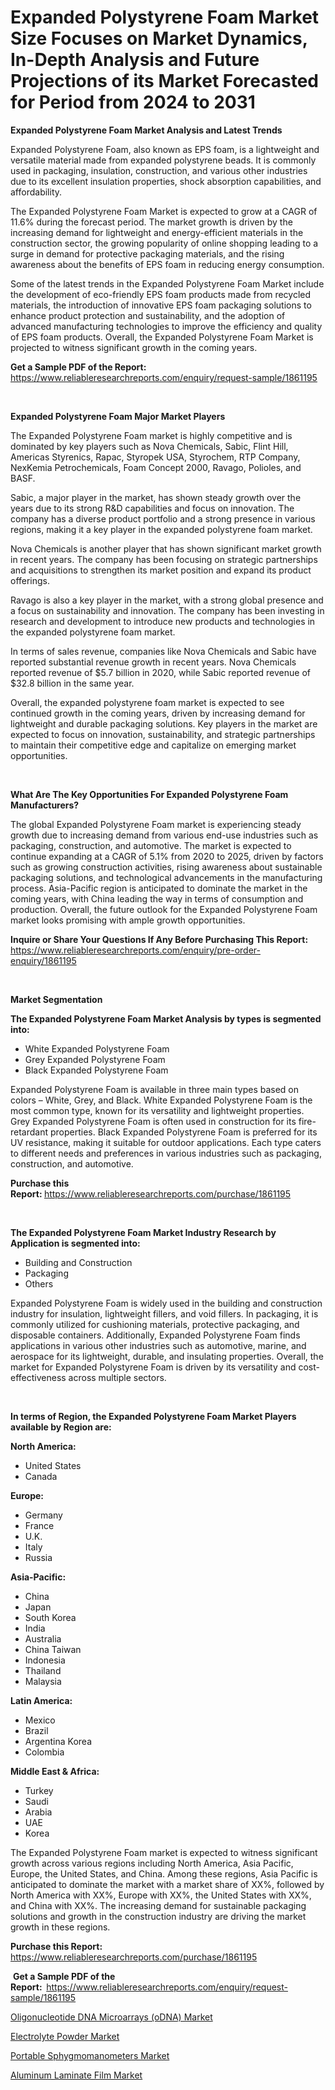 <p><h1>Expanded Polystyrene Foam Market Size Focuses on Market Dynamics, In-Depth Analysis and Future Projections of its Market Forecasted for Period from 2024 to 2031</h1></p><p><strong>Expanded Polystyrene Foam Market Analysis and Latest Trends</strong></p>
<p><p>Expanded Polystyrene Foam, also known as EPS foam, is a lightweight and versatile material made from expanded polystyrene beads. It is commonly used in packaging, insulation, construction, and various other industries due to its excellent insulation properties, shock absorption capabilities, and affordability.</p><p>The Expanded Polystyrene Foam Market is expected to grow at a CAGR of 11.6% during the forecast period. The market growth is driven by the increasing demand for lightweight and energy-efficient materials in the construction sector, the growing popularity of online shopping leading to a surge in demand for protective packaging materials, and the rising awareness about the benefits of EPS foam in reducing energy consumption.</p><p>Some of the latest trends in the Expanded Polystyrene Foam Market include the development of eco-friendly EPS foam products made from recycled materials, the introduction of innovative EPS foam packaging solutions to enhance product protection and sustainability, and the adoption of advanced manufacturing technologies to improve the efficiency and quality of EPS foam products. Overall, the Expanded Polystyrene Foam Market is projected to witness significant growth in the coming years.</p></p>
<p><strong>Get a Sample PDF of the Report:&nbsp;</strong> <a href="https://www.reliableresearchreports.com/enquiry/request-sample/1861195">https://www.reliableresearchreports.com/enquiry/request-sample/1861195</a></p>
<p>&nbsp;</p>
<p><strong>Expanded Polystyrene Foam Major Market Players</strong></p>
<p><p>The Expanded Polystyrene Foam market is highly competitive and is dominated by key players such as Nova Chemicals, Sabic, Flint Hill, Americas Styrenics, Rapac, Styropek USA, Styrochem, RTP Company, NexKemia Petrochemicals, Foam Concept 2000, Ravago, Polioles, and BASF.</p><p>Sabic, a major player in the market, has shown steady growth over the years due to its strong R&D capabilities and focus on innovation. The company has a diverse product portfolio and a strong presence in various regions, making it a key player in the expanded polystyrene foam market.</p><p>Nova Chemicals is another player that has shown significant market growth in recent years. The company has been focusing on strategic partnerships and acquisitions to strengthen its market position and expand its product offerings.</p><p>Ravago is also a key player in the market, with a strong global presence and a focus on sustainability and innovation. The company has been investing in research and development to introduce new products and technologies in the expanded polystyrene foam market.</p><p>In terms of sales revenue, companies like Nova Chemicals and Sabic have reported substantial revenue growth in recent years. Nova Chemicals reported revenue of $5.7 billion in 2020, while Sabic reported revenue of $32.8 billion in the same year.</p><p>Overall, the expanded polystyrene foam market is expected to see continued growth in the coming years, driven by increasing demand for lightweight and durable packaging solutions. Key players in the market are expected to focus on innovation, sustainability, and strategic partnerships to maintain their competitive edge and capitalize on emerging market opportunities.</p></p>
<p>&nbsp;</p>
<p><strong>What Are The Key Opportunities For Expanded Polystyrene Foam Manufacturers?</strong></p>
<p><p>The global Expanded Polystyrene Foam market is experiencing steady growth due to increasing demand from various end-use industries such as packaging, construction, and automotive. The market is expected to continue expanding at a CAGR of 5.1% from 2020 to 2025, driven by factors such as growing construction activities, rising awareness about sustainable packaging solutions, and technological advancements in the manufacturing process. Asia-Pacific region is anticipated to dominate the market in the coming years, with China leading the way in terms of consumption and production. Overall, the future outlook for the Expanded Polystyrene Foam market looks promising with ample growth opportunities.</p></p>
<p><strong>Inquire or Share Your Questions If Any Before Purchasing This Report:</strong> <a href="https://www.reliableresearchreports.com/enquiry/pre-order-enquiry/1861195">https://www.reliableresearchreports.com/enquiry/pre-order-enquiry/1861195</a></p>
<p>&nbsp;</p>
<p><strong>Market Segmentation</strong></p>
<p><strong>The Expanded Polystyrene Foam Market Analysis by types is segmented into:</strong></p>
<p><ul><li>White Expanded Polystyrene Foam</li><li>Grey Expanded Polystyrene Foam</li><li>Black Expanded Polystyrene Foam</li></ul></p>
<p><p>Expanded Polystyrene Foam is available in three main types based on colors – White, Grey, and Black. White Expanded Polystyrene Foam is the most common type, known for its versatility and lightweight properties. Grey Expanded Polystyrene Foam is often used in construction for its fire-retardant properties. Black Expanded Polystyrene Foam is preferred for its UV resistance, making it suitable for outdoor applications. Each type caters to different needs and preferences in various industries such as packaging, construction, and automotive.</p></p>
<p><strong>Purchase this Report:&nbsp;</strong><a href="https://www.reliableresearchreports.com/purchase/1861195">https://www.reliableresearchreports.com/purchase/1861195</a></p>
<p>&nbsp;</p>
<p><strong>The Expanded Polystyrene Foam Market Industry Research by Application is segmented into:</strong></p>
<p><ul><li>Building and Construction</li><li>Packaging</li><li>Others</li></ul></p>
<p><p>Expanded Polystyrene Foam is widely used in the building and construction industry for insulation, lightweight fillers, and void fillers. In packaging, it is commonly utilized for cushioning materials, protective packaging, and disposable containers. Additionally, Expanded Polystyrene Foam finds applications in various other industries such as automotive, marine, and aerospace for its lightweight, durable, and insulating properties. Overall, the market for Expanded Polystyrene Foam is driven by its versatility and cost-effectiveness across multiple sectors.</p></p>
<p>&nbsp;</p>
<p><strong>In terms of Region, the Expanded Polystyrene Foam Market Players available by Region are:</strong></p>
<p>
    <p> <strong> North America: </strong>
        <ul>
            <li>United States</li>
            <li>Canada</li>
        </ul>
        </p> 
    <p> <strong> Europe: </strong>
        <ul>
            <li>Germany</li>
            <li>France</li>
            <li>U.K.</li>
            <li>Italy</li>
            <li>Russia</li>
        </ul>
        </p> 
    <p> <strong> Asia-Pacific: </strong>
        <ul>
            <li>China</li>
            <li>Japan</li>
            <li>South Korea</li>
            <li>India</li>
            <li>Australia</li>
            <li>China Taiwan</li>
            <li>Indonesia</li>
            <li>Thailand</li>
            <li>Malaysia</li>
        </ul>
        </p> 
    <p> <strong> Latin America: </strong>
        <ul>
            <li>Mexico</li>
            <li>Brazil</li>
            <li>Argentina Korea</li>
            <li>Colombia</li>
        </ul>
        </p> 
    <p> <strong> Middle East & Africa: </strong>
        <ul>
            <li>Turkey</li>
            <li>Saudi</li>
            <li>Arabia</li>
            <li>UAE</li>
            <li>Korea</li>
        </ul>
    </p>
    </p>
<p><p>The Expanded Polystyrene Foam market is expected to witness significant growth across various regions including North America, Asia Pacific, Europe, the United States, and China. Among these regions, Asia Pacific is anticipated to dominate the market with a market share of XX%, followed by North America with XX%, Europe with XX%, the United States with XX%, and China with XX%. The increasing demand for sustainable packaging solutions and growth in the construction industry are driving the market growth in these regions.</p></p>
<p><strong>Purchase this Report: </strong><a href="https://www.reliableresearchreports.com/purchase/1861195">https://www.reliableresearchreports.com/purchase/1861195</a></p>
<p>&nbsp;<strong>Get a Sample PDF of the Report:&nbsp;&nbsp;</strong><a href="https://www.reliableresearchreports.com/enquiry/request-sample/1861195">https://www.reliableresearchreports.com/enquiry/request-sample/1861195</a></p>
<p><strong></strong></p>
<p><p><a href="https://issuu.com/reportprime-2/docs/oligonucleotide-dna-microarrays-odna-market-size-2">Oligonucleotide DNA Microarrays (oDNA) Market</a></p><p><a href="https://github.com/gamblestampleyjenny50m5sl6/Market-Research-Report-List-1/blob/main/electrolyte-powder-market.md">Electrolyte Powder Market</a></p><p><a href="https://issuu.com/reportprime-2/docs/portable-sphygmomanometers-market-size-2030.pptx">Portable Sphygmomanometers Market</a></p><p><a href="https://github.com/wwwkeltoum/Market-Research-Report-List-2/blob/main/aluminum-laminate-film-market.md">Aluminum Laminate Film Market</a></p></p>